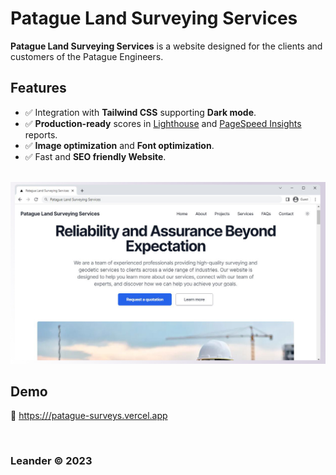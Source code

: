 # Patague Land Surveying Services

**Patague Land Surveying Services** is a website designed for the clients and customers of the Patague Engineers.

## Features

- ✅ Integration with **Tailwind CSS** supporting **Dark mode**.
- ✅ **Production-ready** scores in [Lighthouse](https://web.dev/measure/) and [PageSpeed Insights](https://pagespeed.web.dev/) reports.
- ✅ **Image optimization** and **Font optimization**.
- ✅ Fast and **SEO friendly Website**.

<br>

<img src="./screenshot.jpg" alt="Screenshot.jpeg">

<br>



## Demo

📌 [https:///patague-surveys.vercel.app](https:///patague-land-surveys.vercel.app/)

<br>


### Leander © 2023

